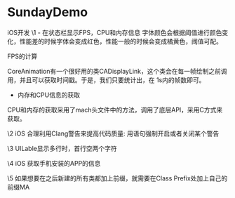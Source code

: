 # SundayDemo

iOS开发 
\1 - 在状态栏显示FPS，CPU和内存信息 字体颜色会根据阈值进行颜色变化，性能差的时候字体会变成红色，性能一般的时候会变成橘黄色，阈值可配。

FPS的计算

CoreAnimation有一个很好用的类CADisplayLink，这个类会在每一帧绘制之前调用，并且可以获取时间戳。于是，我们只要统计出，在
1s内的帧数即可。

- 内存和CPU信息的获取

CPU和内存的获取采用了mach头文件中的方法，调用了底层API，采用C方式来获取。

\2 iOS 合理利用Clang警告来提高代码质量: 用语句强制开启或者关闭某个警告

\3 UILable显示多行时，首行空两个字符

\4 iOS 获取手机安装的APP的信息

\5 如果想要在之后新建的所有类都加上前缀，就需要在Class Prefix处加上自己的前缀MA
